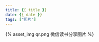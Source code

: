 ```yaml
---
title: {{ title }}
date: {{ date }}
tags: ["照片"]
---
```


<div class="qrImgWrapper">
{% asset_img qr.png 微信读书分享图片 %}
</div>

